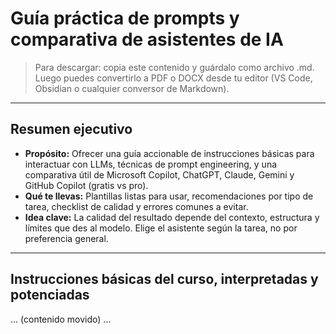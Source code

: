 # Guía práctica de prompts y comparativa de asistentes de IA

> Para descargar: copia este contenido y guárdalo como archivo .md. Luego puedes convertirlo a PDF o DOCX desde tu editor (VS Code, Obsidian o cualquier conversor de Markdown).

---

## Resumen ejecutivo

- **Propósito:** Ofrecer una guía accionable de instrucciones básicas para interactuar con LLMs, técnicas de prompt engineering, y una comparativa útil de Microsoft Copilot, ChatGPT, Claude, Gemini y GitHub Copilot (gratis vs pro).
- **Qué te llevas:** Plantillas listas para usar, recomendaciones por tipo de tarea, checklist de calidad y errores comunes a evitar.
- **Idea clave:** La calidad del resultado depende del contexto, estructura y límites que des al modelo. Elige el asistente según la tarea, no por preferencia general.

---

## Instrucciones básicas del curso, interpretadas y potenciadas

... (contenido movido) ...
